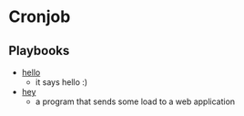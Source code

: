 # Cronjob

## Playbooks

* [hello](hello)
  * it says hello :)
* [hey](hey)
  * a program that sends some load to a web application

